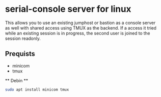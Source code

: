 # serial-console server for linux
This allows you to use an existing jumphost or bastion as a console server as
well with shared access using TMUX as the backend. If a access it tried while 
an existing session is in progress, the second user is joined to the session 
readonly.

## Prequists
* minicom
* tmux

** Debin **
``` Bash
sudo apt install minicom tmux
```
